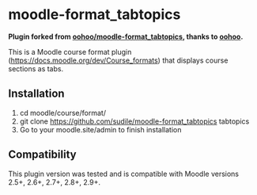 moodle-format_tabtopics
=======================

**Plugin forked from [oohoo/moodle-format_tabtopics](https://github.com/oohoo/moodle-format_tabtopics), thanks to [oohoo](https://github.com/oohoo/).**

This is a Moodle course format plugin (https://docs.moodle.org/dev/Course_formats) that displays course sections as tabs.

## Installation
1. cd moodle/course/format/
2. git clone https://github.com/sudile/moodle-format_tabtopics tabtopics
3. Go to your moodle.site/admin to finish installation

## Compatibility
This plugin version was tested and is compatible with Moodle versions 2.5+, 2.6+, 2.7+, 2.8+, 2.9+.
